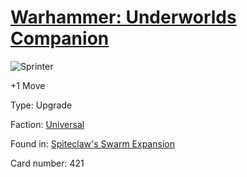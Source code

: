 # [Warhammer: Underworlds Companion](https://guidokessels.github.io/wh-underworlds)

  

![Sprinter](https://warhammerunderworlds.com/wp-content/uploads/sites/6/2018/02/421_ENG.png)

+1 Move

Type: Upgrade

Faction: [Universal](https://guidokessels.github.io/wh-underworlds/factions/universal)

Found in: [Spiteclaw's Swarm Expansion](https://guidokessels.github.io/wh-underworlds/locations/spiteclaws-swarm-expansion)

Card number: 421

